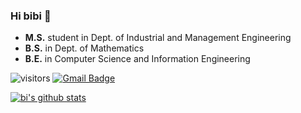 ### Hi bibi 👋

- **M.S.** student in Dept. of Industrial and Management Engineering
- **B.S.** in Dept. of Mathematics
- **B.E.** in Computer Science and Information Engineering

![visitors](https://visitor-badge.glitch.me/badge?page_id=bluvory.visitor-badge)
[![Gmail Badge](https://img.shields.io/badge/Gmail-d14836?style=flat-square&logo=Gmail&logoColor=white&link=mailto:rupihw@gmail.com)](mailto:rupihw@gmail.com)

[![bi's github stats](https://github-readme-stats.vercel.app/api?username=bluvory&count_private=true&show_icons=true&theme=ayu-mirage)](https://github.com/anuraghazra/github-readme-stats)


<!--
**bluvory/bluvory** is a ✨ _special_ ✨ repository because its `README.md` (this file) appears on your GitHub profile.

<div align=center>
	
